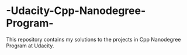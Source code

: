 # -Udacity-Cpp-Nanodegree-Program-
This repository contains my solutions to the projects in Cpp Nanodegree Program at Udacity.
